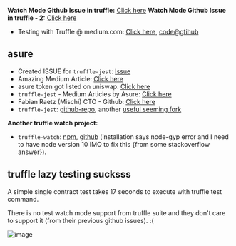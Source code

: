 **Watch Mode Github Issue in truffle:** [Click here](https://github.com/trufflesuite/truffle/issues/4084)
**Watch Mode Github Issue in truffle - 2:** [Click here](https://github.com/trufflesuite/truffle/issues/269)
- Testing with Truffle @ medium.com: [Click here](https://medium.com/oli-systems/test-driven-solidity-with-truffle-e4beaa2bd194), [code@gtihub](https://github.com/m-yahya/truffle-demo)



## asure

- Created ISSUE for `truffle-jest`: [Issue](https://github.com/AsureNetwork/truffle-jest/issues?q=is%3Aissue+is%3Aopen+sort%3Aupdated-desc)
- Amazing Medium Article: [Click here](https://medium.com/asurenetwork/running-truffle-unit-tests-with-jest-91f2ee5f65fd)
- asure token got listed on uniswap: [Click here](https://medium.com/asurenetwork/asure-asr-was-listed-on-uniswap-c98d0f9cbc90)
- `truffle-jest` - Medium Articles by Asure: [Click here](https://medium.com/asurenetworkhttps://medium.com/asurenetwork)
- Fabian Raetz (Mischi) CTO - Github: [Click here](https://github.com/Mischi)
- `truffle-jest`: [github-repo](https://github.com/AsureNetwork/truffle-jest#readme), another [useful seeming fork](https://github.com/ukstv/truffle-jest)

**Another truffle watch project:**
- `truffle-watch`: [npm](https://www.npmjs.com/package/truffle-watch), [github](https://github.com/lsankar4033/truffle-watch) (installation says node-gyp error and I need to have node version 10 IMO to fix this {from some stackoverflow answer}).

## truffle lazy testing sucksss

A simple single contract test takes 17 seconds to execute with truffle test command.

There is no test watch mode support from truffle suite and they don't care to support it (from their previous github issues). :(

![image](https://user-images.githubusercontent.com/31458531/194763010-2a255f70-6767-4737-8448-68cbe2f29f55.png)
